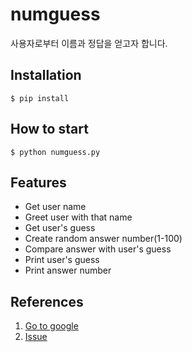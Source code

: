 # numguess

사용자로부터 이름과 정답을 얻고자 합니다.

## Installation

```shell
$ pip install
```

## How to start

```shell
$ python numguess.py
```

## Features

- Get user name
- Greet user with that name
- Get user's guess
- Create random answer number(1-100)
- Compare answer with user's guess
- Print user's guess
- Print answer number


## References

1. [Go to google](https://www.google.com/)
2. [Issue](https://github.com/sseungki98/numguess/issues/1)
